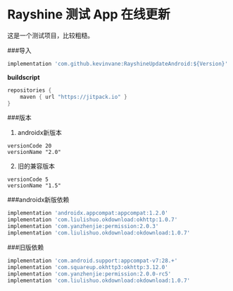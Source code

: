 # Rayshine 测试 App 在线更新

这是一个测试项目，比较粗糙。



###导入

```gradle
implementation 'com.github.kevinvane:RayshineUpdateAndroid:${Version}'
```

**buildscript**

```gradle
repositories {
    maven { url "https://jitpack.io" }
}
```

###版本

1. androidx新版本
```
versionCode 20
versionName "2.0"
```

2. 旧的兼容版本
```
versionCode 5
versionName "1.5"
```

###androidx新版依赖
```gradle
implementation 'androidx.appcompat:appcompat:1.2.0'
implementation 'com.liulishuo.okdownload:okhttp:1.0.7'
implementation 'com.yanzhenjie:permission:2.0.3'
implementation 'com.liulishuo.okdownload:okdownload:1.0.7'
```

###旧版依赖
```gradle
implementation 'com.android.support:appcompat-v7:28.+'
implementation 'com.squareup.okhttp3:okhttp:3.12.0'
implementation 'com.yanzhenjie:permission:2.0.0-rc5'
implementation 'com.liulishuo.okdownload:okdownload:1.0.7'
```